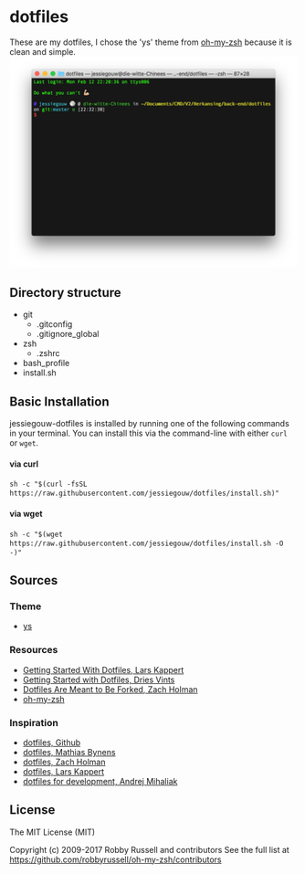 # dotfiles
These are my dotfiles, I chose the 'ys' theme from [oh-my-zsh](https://github.com/robbyrussell/oh-my-zsh) because it is clean and simple.
![terminal](./terminal.png)

## Directory structure
* git
    * .gitconfig
    * .gitignore_global
* zsh
    * .zshrc
* bash_profile
* install.sh

## Basic Installation

jessiegouw-dotfiles is installed by running one of the following commands in your terminal. You can install this via the command-line with either `curl` or `wget`.

#### via curl

```shell
sh -c "$(curl -fsSL https://raw.githubusercontent.com/jessiegouw/dotfiles/install.sh)"
```

#### via wget

```shell
sh -c "$(wget https://raw.githubusercontent.com/jessiegouw/dotfiles/install.sh -O -)"
```
## Sources
### Theme
* [ys](http://blog.ysmood.org/my-ys-terminal-theme/)

### Resources
* [Getting Started With Dotfiles, Lars Kappert](https://medium.com/@webprolific/getting-started-with-dotfiles-43c3602fd789)
* [Getting Started with Dotfiles, Dries Vints](https://zachholman.com/2010/08/dotfiles-are-meant-to-be-forked/)
* [Dotfiles Are Meant to Be Forked, Zach Holman](https://zachholman.com/2010/08/dotfiles-are-meant-to-be-forked/)
* [oh-my-zsh](https://github.com/robbyrussell/oh-my-zsh)

### Inspiration
* [dotfiles, Github](https://dotfiles.github.io/)
* [dotfiles, Mathias Bynens](https://github.com/mathiasbynens/dotfiles)
* [dotfiles, Zach Holman](https://github.com/holman/dotfiles)
* [dotfiles, Lars Kappert](https://github.com/webpro/dotfiles)
* [dotfiles for development, Andrej Mihaliak](https://github.com/mihaliak/dotfiles)

## License
The MIT License (MIT)

Copyright (c) 2009-2017 Robby Russell and contributors
See the full list at https://github.com/robbyrussell/oh-my-zsh/contributors
